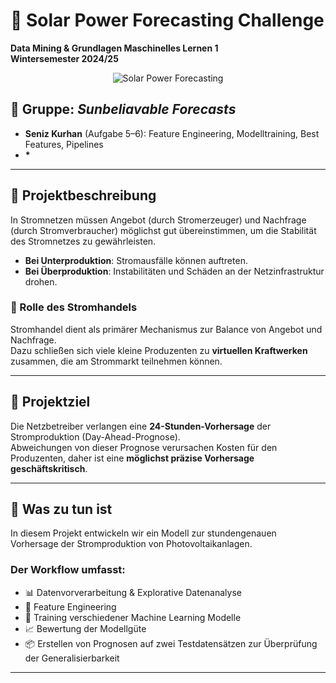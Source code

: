 # 🔆 Solar Power Forecasting Challenge  
**Data Mining & Grundlagen Maschinelles Lernen 1**  
**Wintersemester 2024/25**

<p align="center">
  <img src="https://cdn.pixabay.com/photo/2017/09/12/13/22/photovoltaic-system-2742304_1280.jpg" alt="Solar Power Forecasting"/>
</p>

## 👥 Gruppe: *Sunbeliavable Forecasts*

- **Seniz Kurhan** (Aufgabe 5–6): Feature Engineering, Modelltraining, Best Features, Pipelines  
- **\***  
---

## 📘 Projektbeschreibung

In Stromnetzen müssen Angebot (durch Stromerzeuger) und Nachfrage (durch Stromverbraucher) möglichst gut übereinstimmen, um die Stabilität des Stromnetzes zu gewährleisten.

- **Bei Unterproduktion**: Stromausfälle können auftreten.  
- **Bei Überproduktion**: Instabilitäten und Schäden an der Netzinfrastruktur drohen.

### 🔄 Rolle des Stromhandels

Stromhandel dient als primärer Mechanismus zur Balance von Angebot und Nachfrage.  
Dazu schließen sich viele kleine Produzenten zu **virtuellen Kraftwerken** zusammen, die am Strommarkt teilnehmen können.

---

## 🎯 Projektziel

Die Netzbetreiber verlangen eine **24-Stunden-Vorhersage** der Stromproduktion (Day-Ahead-Prognose).  
Abweichungen von dieser Prognose verursachen Kosten für den Produzenten, daher ist eine **möglichst präzise Vorhersage geschäftskritisch**.

---

## 🧠 Was zu tun ist

In diesem Projekt entwickeln wir ein Modell zur stundengenauen Vorhersage der Stromproduktion von Photovoltaikanlagen.

### Der Workflow umfasst:
- 📊 Datenvorverarbeitung & Explorative Datenanalyse  
- 🔧 Feature Engineering  
- 🤖 Training verschiedener Machine Learning Modelle  
- 📈 Bewertung der Modellgüte  
- 📦 Erstellen von Prognosen auf zwei Testdatensätzen zur Überprüfung der Generalisierbarkeit

---
